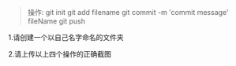 > 操作: git init
> 			git add filename
> 		   git commit -m 'commit message' fileName
> 	  	 git push 

1.请创建一个以自己名字命名的文件夹

2.请上传以上四个操作的正确截图

